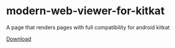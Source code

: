# modern-web-viewer-for-kitkat
A page that renders pages with full compatibility for android kitkat

[Download](https://drive.google.com/uc?export=download&id=1XH0iy-0r1Y_q3Ew6W7ZlAAYmAriUQVgO)
